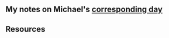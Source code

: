 ## My notes on Michael's [corresponding day](https://www.90daysofdevops.com/2022/day52/)


## Resources


